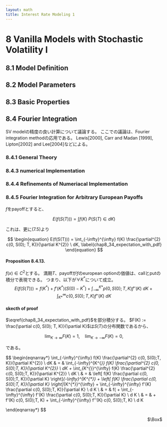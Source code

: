 ```yaml
---
layout: math
title: Interest Rate Modeling 1
---
```


# 8 Vanilla Models with Stochastic Volatility I

## 8.1 Model Definition

## 8.2 Model Parameters

## 8.3 Basic Properties

## 8.4 Fourier Integration
SV modelの精度の良い計算について議論する。
ここでの議論は、Fourier integration methodの応用である。
Lewis[2000], Carr and Madan [1999], Lipton[2002] and Lee[2004]などによる。

### 8.4.1 General Theory

### 8.4.3 numerical Implementation

### 8.4.4 Refinements of Numeriacal Implementation


### 8.4.5 Fourier Integration for Arbitrary European Payoffs
$f$をpayoffとすると、

$$
    E(f(S(T))) 
        = \int f(K)\ P(S(T) \in dK)
$$

これは、更に(7.5)より

$$
\begin{equation}
    E(f(S(T))) 
        = \int_{-\infty}^{\infty} f(K) \frac{\partial^{2} c(0, S(0); T, K)}{\partial K^{2}}  \ dK,
    \label{chap8_34_expectation_with_pdf}
\end{equation}
$$

#### Proposition 8.4.13. 
$f(x) \in C^{2}$とする。
満期$T$、payoffが$f$のeuropean optionの価値は、callとputの積分で表現できる。
つまり、以下が$\forall K^{*}$について成立。
$$
\begin{equation}
    E(f(S(T))) 
        = f(K^{*})
            + f'(K^{*})(S(0) - K^{*})
            + \int_{-\infty}^{K*} p(0, S(0); T, K) f''(K)\ dK
            + \int_{K*}^{\infty} c(0, S(0); T, K) f''(K)\ dK
    \label{chap8_35_replication_formula}
\end{equation}
$$

#### skecth of proof
$\eqref{chap8_34_expectation_with_pdf}$を部分積分する。
$F(K) := \frac{\partial c(0, S(0); T, K)}{\partial K}$は$S(T)$の分布関数であるから、

$$
  \lim_{K \rightarrow \infty} F(K) = 1,
  \quad
  \lim_{K \rightarrow -\infty} F(K) = 0,
$$

である。

$$
\begin{eqnarray*}
    \int_{-\infty}^{\infty} f(K) \frac{\partial^{2} c(0, S(0);T, K)}{\partial K^{2}} \ dK
        & = &
            \int_{-\infty}^{K^{*}} f(K) \frac{\partial^{2} c(0, S(0);T, K)}{\partial K^{2}} \ dK
            + \int_{K^{*}}^{\infty} f(K) \frac{\partial^{2} c(0, S(0);T, K)}{\partial K^{2}} \ dK
        \\
        & = &
            \left[
                f(K) \frac{\partial c(0, S(0);T, K)}{\partial K} 
            \right]_{-\infty}^{K^{*}}
            +
            \left[
                f(K) \frac{\partial c(0, S(0);T, K)}{\partial K} 
            \right]_{K^{*}}^{\infty}
                + \int_{-\infty}^{\infty} f'(K) \frac{\partial c(0, S(0);T, K)}{\partial K} \ d K
        \\
        & = &
            f(
                + \int_{-\infty}^{\infty} f'(K) \frac{\partial c(0, S(0);T, K)}{\partial K} \ d K
        \\
        & = &
            + f'(K) c(0, S(0);T, K)
            + \int_{-\infty}^{\infty} f''(K) c(0, S(0);T, K) \ d K
            
\end{eqnarray*}
$$

<div class="QED" style="text-align: right">$\Box$</div>

